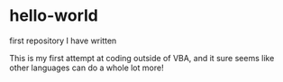 # hello-world
first repository I have written

This is my first attempt at coding outside of VBA, and it sure seems like other languages can do a whole lot more!
